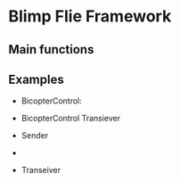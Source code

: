 # Blimp Flie Framework


## Main functions

## Examples
* BicopterControl:

* BicopterControl Transiever
* Sender
* 
* Transeiver